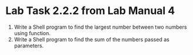 # Lab Task 2.2.2 from Lab Manual 4
1. Write a Shell program to find the largest number between two numbers using function.
2. Write a Shell program to find the sum of the numbers passed as parameters. 